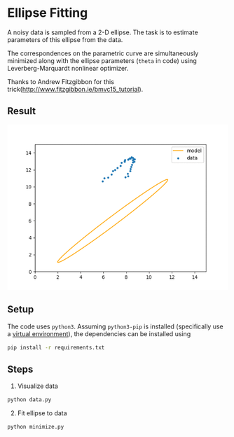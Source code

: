 # Ellipse Fitting
A noisy data is sampled from a 2-D ellipse. The task is to estimate parameters of this ellipse from the data.

The correspondences on the parametric curve are simultaneously minimized along with the ellipse parameters (`theta` in code) using Leverberg-Marquardt nonlinear optimizer.

Thanks to Andrew Fitzgibbon for this trick(http://www.fitzgibbon.ie/bmvc15_tutorial).

## Result
![Fitting Iterations](media_readme/fitting.gif)

## Setup
The code uses `python3`.
Assuming `python3-pip` is installed (specifically use a [virtual environment](https://docs.python.org/3/library/venv.html)), the dependencies can be installed using
```bash
pip install -r requirements.txt
```

## Steps
1. Visualize data
```python
python data.py
```

2. Fit ellipse to data
```python
python minimize.py
```
